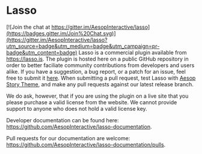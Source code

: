 # Lasso

[![Join the chat at https://gitter.im/AesopInteractive/lasso](https://badges.gitter.im/Join%20Chat.svg)](https://gitter.im/AesopInteractive/lasso?utm_source=badge&utm_medium=badge&utm_campaign=pr-badge&utm_content=badge)
Lasso is a commercial plugin available from https://lasso.is. The plugin is hosted here on a public GitHub repository in order to better faciliate community contributions from developers and users alike. If you have a suggestion, a bug report, or a patch for an issue, feel free to submit it [here](https://github.com/AesopInteractive/lasso/issues). When submitting a pull request, test Lasso with [Aesop Story Theme](https://github.com/AesopInteractive/https://github.com/AesopInteractive/aesop-story-theme), and make any pull requests against our latest release branch.


We do ask, however, that if you are using the plugin on a live site that you please purchase a valid license from the website. We cannot provide support to anyone who does not hold a valid license key.

Developer documentation can be found here: https://github.com/AesopInteractive/lasso-documentation.

Pull requests for our documentation are welcome: https://github.com/AesopInteractive/lasso-documentation/pulls. 
